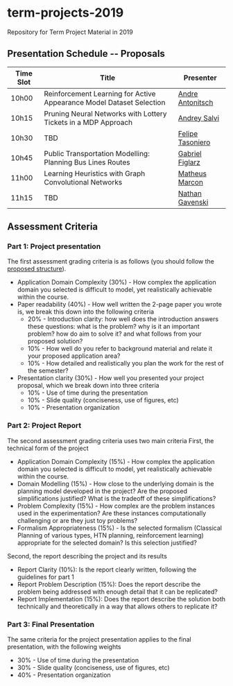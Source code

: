 # term-projects-2019
Repository for Term Project Material in 2019

<!-- ## Presentation Schedule -- Final Presentation (Room TBD)

| Time Slot | Title | Presenter |
| --------- | ----- | --------- |
| TBD    |         |            | -->
<!-- | 9h10     | Using Automatic Planning for Supply Chain Management   | [Alexandre Ichida](/ichida) |
| 9h35     | A COLREGs-Compliant Local Guidance System for Unmanned Surface Vehicles based on Hierarchical Task Network   | [Darlan Jurak](/jurak) |
| 9h55     | Finding State-Action Similarities in Tabular Reinforcement Learning Using Low-Dimensional Embeddings  | [Gabriel de Lima](/glima) |
| 10h20     | Reinforcement Learning for Database Indexing   | [Gabriel Licks](/glicks) |
| 10h45     | Learning Search Heuristics by Graph Convolutional Networks   | [Pedro Ballester](/ballester) |
| 11h10     | Domain-independent image-based planning: results on the Atari video game   | [Raphael Baldi](/baldi) |
| 11h35     | Constrained Path Planning for Energy Efficiency in Mobile Robots   | [Renan Maidana](/maidana) | -->

## Presentation Schedule -- Proposals

| Time Slot | Title | Presenter |
| --------- | ----- | --------- |
| 10h00    |  Reinforcement Learning for Active Appearance Model Dataset Selection       | [Andre Antonitsch](/antonitsch) |
| 10h15    |  Pruning Neural Networks with Lottery Tickets in a MDP Approach       | [Andrey Salvi](/salvi) |
| 10h30    |  TBD       | [Felipe Tasoniero](/tasoniero) |
| 10h45    |  Public Transportation Modelling: Planning Bus Lines Routes  | [Gabriel Figlarz](/figlarz) |
| 11h00    |  Learning Heuristics with Graph Convolutional Networks  | [Matheus Marcon](/marcon) |
| 11h15    |  TBD       | [Nathan Gavenski](/gavenski) |

<!-- | 10h00     | Using Automatic Planning for Supply Chain Management   | [Alexandre Ichida](/ichida) |
| 10h15     | A COLREGs-Compliant Local Guidance System for Unmanned Surface Vehicles based on Hierarchical Task Network   | [Darlan Jurak](/jurak) |
| 10h30     | Finding State-Action Similarities in Tabular Reinforcement Learning Using Low-Dimensional Embeddings  | [Gabriel de Lima](/glima) |
| 10h45     | Reinforcement Learning for Database Indexing   | [Gabriel Licks](/glicks) |
| 11h00     | Learning Search Heuristics by Graph Convolutional Networks   | [Pedro Ballester](/ballester) |
| 11h15     | Domain-independent image-based planning: results on the Atari video game   | [Raphael Baldi](/baldi) |
| 11h30     | Constrained Path Planning for Energy Efficiency in Mobile Robots   | [Renan Maidana](/maidana) |
| 11h45     | Key Frame Plan Expansion With Machine Learning | [Guillermo Borges](/guillermo) | -->

## Assessment Criteria

### Part 1: Project presentation
The first assessment grading criteria is as follows (you should follow the [proposed structure](Proposal.md)). 

- Application Domain Complexity (30%) - How complex the application domain you selected is difficult to model, yet realistically achievable within the course.
- Paper readability (40%) - How well written the 2-page paper you wrote is, we break this down into the following criteria
	- 20% - Introduction clarity: how well does the introduction answers these questions: what is the problem? why is it an important problem? how do aim to solve it? and what follows from your proposed solution?
	- 10% - How well do you refer to background material and relate it your proposed application area?
	- 10% - How detailed and realistically you plan the work for the rest of the semester?
- Presentation clarity (30%) - How well you presented your project proposal, which we break down into three criteria
	- 10% - Use of time during the presentation
	- 10% - Slide quality (conciseness, use of figures, etc)
	- 10% - Presentation organization

### Part 2: Project Report

The second assessment grading criteria uses two main criteria
First, the technical form of the project

- Application Domain Complexity (15%) - How complex the application domain you selected is difficult to model, yet realistically achievable within the course.
- Domain Modelling (15%) - How close to the underlying domain is the planning model developed in the project? Are the proposed simplifications justified? What is the tradeoff of these simplifications?
- Problem Complexity (15%) - How complex are the problem instances used in the experimentation? Are these instances computationally challenging or are they just toy problems?
- Formalism Appropriateness (15%) - Is the selected formalism (Classical Planning of various types, HTN planning, reinforcement learning) appropriate for the selected domain? Is this selection justified?

Second, the report describing the project and its results

- Report Clarity (10%): Is the report clearly written, following the guidelines for part 1
- Report Problem Description (15%): Does the report describe the problem being addressed with enough detail that it can be replicated?
- Report Implementation (15%): Does the report describe the solution both technically and theoretically in a way that allows others to replicate it?

### Part 3: Final Presentation
The same criteria for the project presentation applies to the final presentation, with the following weights

- 30% - Use of time during the presentation
- 30% - Slide quality (conciseness, use of figures, etc)
- 40% - Presentation organization
